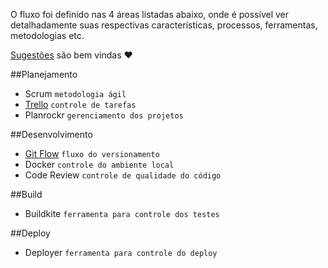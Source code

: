 O fluxo foi definido nas 4 áreas listadas abaixo, onde é possível ver detalhadamente suas respectivas características, processos, ferramentas, metodologias etc.

[Sugestões](https://github.com/angulo-digital/fluxo-trabalho/issues) são bem vindas :heart:

##Planejamento
- Scrum `metodologia ágil`
- [Trello](/planejamento/trello.md) `controle de tarefas`
- Planrockr `gerenciamento dos projetos`

##Desenvolvimento
- [Git Flow](/desenvolvimento/git-flow.md) `fluxo do versionamento`
- Docker `controle do ambiente local`
- Code Review `controle de qualidade do código`

##Build
- Buildkite `ferramenta para controle dos testes`

##Deploy
- Deployer `ferramenta para controle do deploy`